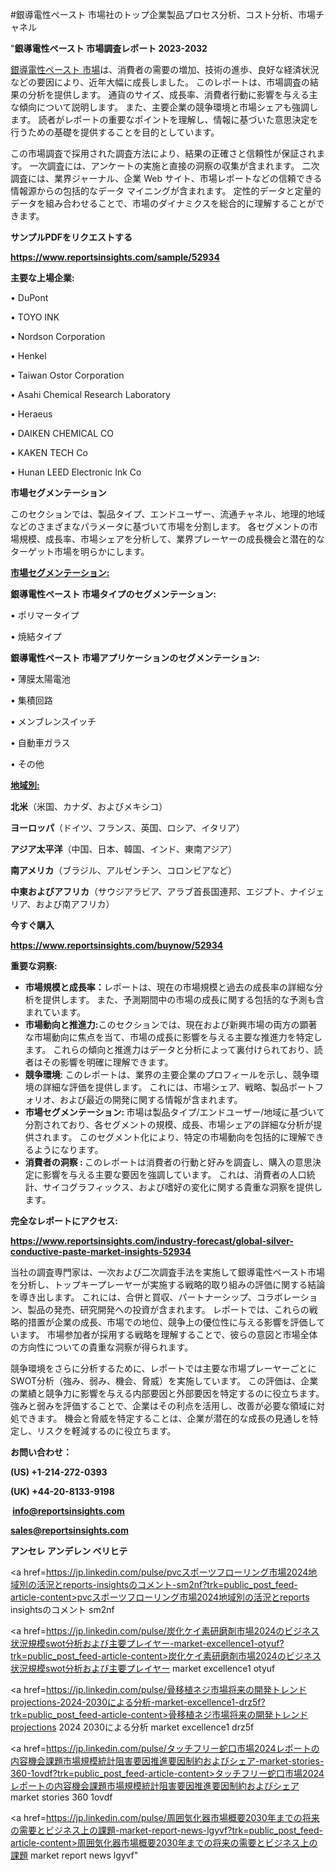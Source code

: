 #銀導電性ペースト 市場社のトップ企業製品プロセス分析、コスト分析、市場チャネル

"<strong>銀導電性ペースト 市場調査レポート 2023-2032</strong>

<a href=https://www.reportsinsights.com/sample/52934>銀導電性ペースト 市場</a>は、消費者の需要の増加、技術の進歩、良好な経済状況などの要因により、近年大幅に成長しました。 このレポートは、市場調査の結果の分析を提供します。 通貨のサイズ、成長率、消費者行動に影響を与える主な傾向について説明します。 また、主要企業の競争環境と市場シェアも強調します。 読者がレポートの重要なポイントを理解し、情報に基づいた意思決定を行うための基礎を提供することを目的としています。

この市場調査で採用された調査方法により、結果の正確さと信頼性が保証されます。 一次調査には、アンケートの実施と直接の洞察の収集が含まれます。 二次調査には、業界ジャーナル、企業 Web サイト、市場レポートなどの信頼できる情報源からの包括的なデータ マイニングが含まれます。 定性的データと定量的データを組み合わせることで、市場のダイナミクスを総合的に理解することができます。

<strong><b>サンプルPDFをリクエストする</b></strong>

<a href=https://www.reportsinsights.com/sample/52934><strong><u>https://www.reportsinsights.com/sample/52934</u></strong></a>

<strong>主要な上場企業:</strong>

• DuPont

• TOYO INK

• Nordson Corporation

• Henkel

• Taiwan Ostor Corporation

• Asahi Chemical Research Laboratory

• Heraeus

• DAIKEN CHEMICAL CO

• KAKEN TECH Co

• Hunan LEED Electronic Ink Co

<strong>市場セグメンテーション</strong>

このセクションでは、製品タイプ、エンドユーザー、流通チャネル、地理的地域などのさまざまなパラメータに基づいて市場を分割します。 各セグメントの市場規模、成長率、市場シェアを分析して、業界プレーヤーの成長機会と潜在的なターゲット市場を明らかにします。

<strong><u>市場セグメンテーション</u></strong><strong><u>:</u></strong>

<strong>銀導電性ペースト 市場タイプのセグメンテーション:</strong>

• ポリマータイプ

• 焼結タイプ

<strong>銀導電性ペースト 市場アプリケーションのセグメンテーション:</strong>

• 薄膜太陽電池

• 集積回路

• メンブレンスイッチ

• 自動車ガラス

• その他

<strong><u>地域別</u></strong><strong><u>:</u></strong>

<strong>北米</strong>（米国、カナダ、およびメキシコ）

<strong>ヨーロッパ</strong>（ドイツ、フランス、英国、ロシア、イタリア）

<strong>アジア太平洋</strong>（中国、日本、韓国、インド、東南アジア）

<strong>南アメリカ</strong>（ブラジル、アルゼンチン、コロンビアなど）

<strong>中東およびアフリカ</strong>（サウジアラビア、アラブ首長国連邦、エジプト、ナイジェリア、および南アフリカ）

<strong>今すぐ購入</strong>

<a href=https://www.reportsinsights.com/buynow/52934><strong><u>https://www.reportsinsights.com/buynow/52934</u></strong></a>

<strong>重要な洞察:</strong>
<ul>
  <li><strong>市場規模と成長率：</strong>レポートは、現在の市場規模と過去の成長率の詳細な分析を提供します。 また、予測期間中の市場の成長に関する包括的な予測も含まれています。</li>
  <li><strong>市場動向と推進力:</strong>このセクションでは、現在および新興市場の両方の顕著な市場動向に焦点を当て、市場の成長に影響を与える主要な推進力を特定します。 これらの傾向と推進力はデータと分析によって裏付けられており、読者はその影響を明確に理解できます。</li>
  <li><strong>競争環境</strong>: このレポートは、業界の主要企業のプロフィールを示し、競争環境の詳細な評価を提供します。 これには、市場シェア、戦略、製品ポートフォリオ、および最近の開発に関する情報が含まれます。</li>
  <li><strong>市場セグメンテーション: </strong>市場は製品タイプ/エンドユーザー/地域に基づいて分割されており、各セグメントの規模、成長、市場シェアの詳細な分析が提供されます。 このセグメント化により、特定の市場動向を包括的に理解できるようになります。</li>
  <li><strong>消費者の洞察 : </strong>このレポートは消費者の行動と好みを調査し、購入の意思決定に影響を与える主要な要因を強調しています。 これは、消費者の人口統計、サイコグラフィックス、および嗜好の変化に関する貴重な洞察を提供します。</li>
</ul>
<strong>完全なレポートにアクセス:</strong>

<a href=https://www.reportsinsights.com/industry-forecast/global-silver-conductive-paste-market-insights-52934><strong><u><b>https://www.reportsinsights.com/industry-forecast/global-silver-conductive-paste-market-insights-52934</b></u></strong></a>

当社の調査専門家は、一次および二次調査手法を実施して銀導電性ペースト市場を分析し、トップキープレーヤーが実施する戦略的取り組みの評価に関する結論を導き出します。 これには、合併と買収、パートナーシップ、コラボレーション、製品の発売、研究開発への投資が含まれます。 レポートでは、これらの戦略的措置が企業の成長、市場での地位、競争上の優位性に与える影響を評価しています。 市場参加者が採用する戦略を理解することで、彼らの意図と市場全体の方向性についての貴重な洞察が得られます。

競争環境をさらに分析するために、レポートでは主要な市場プレーヤーごとにSWOT分析（強み、弱み、機会、脅威）を実施しています。 この評価は、企業の業績と競争力に影響を与える内部要因と外部要因を特定するのに役立ちます。 強みと弱みを評価することで、企業はその利点を活用し、改善が必要な領域に対処できます。 機会と脅威を特定することは、企業が潜在的な成長の見通しを特定し、リスクを軽減するのに役立ちます。

<strong>お問い合わせ：</strong>

<strong>(US) +1-214-272-0393</strong>

<strong>(UK) +44-20-8133-9198</strong>

<strong> </strong><a href=info@reportsinsights.com><strong><u>info@reportsinsights.com</u></strong></a>

<a href=sales@reportsinsights.com><strong><u>sales@reportsinsights.com</u></strong></a>

<strong>アンセレ アンデレン ベリヒテ</strong>

<a href=https://jp.linkedin.com/pulse/pvcスポーツフローリング市場2024地域別の活況とreports-insightsのコメント-sm2nf?trk=public_post_feed-article-content>pvcスポーツフローリング市場2024地域別の活況とreports insightsのコメント sm2nf</a>

<a href=https://jp.linkedin.com/pulse/炭化ケイ素研磨剤市場2024のビジネス状況規模swot分析および主要プレイヤー-market-excellence1-otyuf?trk=public_post_feed-article-content>炭化ケイ素研磨剤市場2024のビジネス状況規模swot分析および主要プレイヤー market excellence1 otyuf</a>

<a href=https://jp.linkedin.com/pulse/骨移植ネジ市場将来の開発トレンドprojections-2024-2030による分析-market-excellence1-drz5f?trk=public_post_feed-article-content>骨移植ネジ市場将来の開発トレンドprojections 2024 2030による分析 market excellence1 drz5f</a>

<a href=https://jp.linkedin.com/pulse/タッチフリー蛇口市場2024レポートの内容機会課題市場規模統計阻害要因推進要因制約およびシェア-market-stories-360-1ovdf?trk=public_post_feed-article-content>タッチフリー蛇口市場2024レポートの内容機会課題市場規模統計阻害要因推進要因制約およびシェア market stories 360 1ovdf</a>

<a href=https://jp.linkedin.com/pulse/周囲気化器市場概要2030年までの将来の需要とビジネス上の課題-market-report-news-lgyvf?trk=public_post_feed-article-content>周囲気化器市場概要2030年までの将来の需要とビジネス上の課題 market report news lgyvf</a>"
